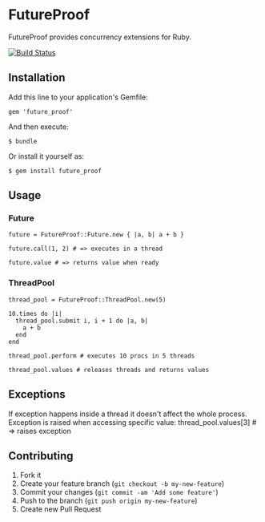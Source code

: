 # FutureProof

FutureProof provides concurrency extensions for Ruby.

[![Build Status](https://travis-ci.org/nikitachernov/FutureProof.png)](https://travis-ci.org/nikitachernov/FutureProof)

## Installation

Add this line to your application's Gemfile:

    gem 'future_proof'

And then execute:

    $ bundle

Or install it yourself as:

    $ gem install future_proof

## Usage

### Future

    future = FutureProof::Future.new { |a, b| a + b }

    future.call(1, 2) # => executes in a thread

    future.value # => returns value when ready

### ThreadPool

    thread_pool = FutureProof::ThreadPool.new(5)

    10.times do |i|
      thread_pool.submit i, i + 1 do |a, b|
        a + b
      end
    end

    thread_pool.perform # executes 10 procs in 5 threads

    thread_pool.values # releases threads and returns values

## Exceptions

  If exception happens inside a thread it doesn't affect the whole process.
  Exception is raised when accessing specific value:
      thread_pool.values[3] # => raises exception

## Contributing

1. Fork it
2. Create your feature branch (`git checkout -b my-new-feature`)
3. Commit your changes (`git commit -am 'Add some feature'`)
4. Push to the branch (`git push origin my-new-feature`)
5. Create new Pull Request
